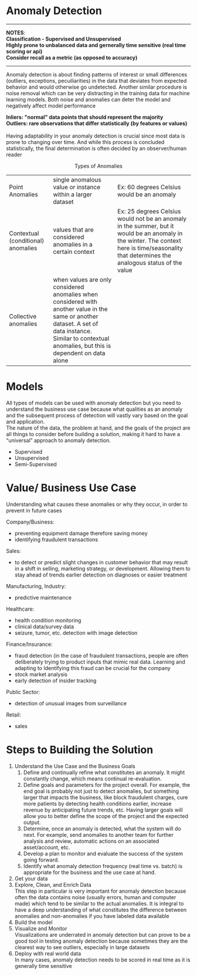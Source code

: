 # Anomaly Detection
-------------------------------------------------
__NOTES__: <br>
__Classification - Supervised and Unsupervised__ <br>
__Highly prone to unbalanced data and gernerally time sensitive (real time scoring or api)__ <br>
__Consider recall as a metric (as opposed to accuracy)__

------------------------------------------------- 

Anomaly detection is about finding patterns of interest or small differences (outliers, exceptions, pecuiliarities) in the data that deviates from expected behavior and would otherwise go undetected. Another similar procedure is noise removal which can be very distracting in the training data for machine learning models. Both noise and anomalies can deter the model and negatively affect model performance <br>

__Inliers: "normal" data points that should represent the majority__ <br>
__Outliers: rare observations that differ statistically (by features or values)__ <br>
<br>
Having adaptability in your anomaly detection is crucial since most data is prone to changing over time. And while this process is concluded statistically, the final determination is often decided by an observer/human reader

<p align=center>Types of Anomalies</p>

|    | |     |
| ---------------------------------- | ------- | ------- |
| Point Anomalies                    | single anomalous value or instance within a larger dataset | Ex: 60 degrees Celsius would be an anomaly |
| Contextual (conditional) anomalies | values that are considered anomalies in a certain context  | Ex: 25 degrees Celsius would not be an anomaly in the summer, but it would be an anomaly in the winter. The context here is time/seasonality that determines the analogous status of the value |
| Collective anomalies               | when values are only considered anomalies when considered with another value in the same or another dataset. A set of data instance. Similar to contextual anomalies, but this is dependent on data alone| |

# Models

All types of models can be used with anomaly detection but you need to understand the business use case because what qualities as an anomaly and the subsequent process of detection will vastly vary based on the goal and application. <br>
The nature of the data, the problem at hand, and the goals of the project are all things to consider before building a solution, making it hard to have a “universal” approach to anomaly detection. 

* Supervised
* Unsupervised
* Semi-Supervised

# Value/ Business Use Case
Understanding what causes these anomalies or why they occur, in order to prevent in future cases <br>

Company/Business:
-	preventing equipment damage therefore saving money
-	identifying fraudulent transactions
  
Sales: 
-	to detect or predict slight changes in customer behavior that may result in a shift in selling, marketing strategy, or development. Allowing them to stay ahead of trends
earlier detection on diagnoses or easier treatment

Manufacturing, Industry: 
-	predictive maintenance
  
Healthcare:
-	health condition monitoring
-	clinical data/survey data
-	seizure, tumor, etc. detection with image detection

Finance/Insurance:
-	fraud detection (in the case of fraudulent transactions, people are often deliberately trying to product inputs that mimic real data. Learning and adapting to Identifying this fraud can be crucial for the company
-	stock market analysis
-	early detection of insider tracking

Public Sector: 
-	detection of unusual images from surveillance
  
Retail:
- sales


# Steps to Building the Solution
1.	Understand the Use Case and the Business Goals
    1. Define and continually refine what constitutes an anomaly. It might constantly change, which means continual re-evaluation.
    2. Define goals and parameters for the project overall. For example, the end goal is probably not just to detect anomalies, but something larger that impacts the business, like block fraudulent charges, cure more patients by detecting health conditions earlier, increase revenue by anticipating future trends, etc. Having larger goals will allow you to better define the scope of the project and the expected output.
    3. Determine, once an anomaly is detected, what the system will do next. For example, send anomalies to another team for further analysis and review, automatic actions on an associated asset/account, etc.
    4. Develop a plan to monitor and evaluate the success of the system going forward.
    5. Identify what anomaly detection frequency (real time vs. batch) is appropriate for the business and the use case at hand.
2.	Get your data
3.	Explore, Clean, and Enrich Data
<br>This step in particular is very important for anomaly detection because often the data contains noise (usually errors, human and computer made) which tend to be similar to the actual anomalies. It is integral to have a deep understanding of what constitutes the difference between anomalies and non-anomalies if you have labeled data available
4.	Build the model
5.	Visualize and Monitor
<br>Visualizations are underrated in anomaly detection but can prove to be a good tool in testing anomaly detection because sometimes they are the clearest way to see outliers, especially in large datasets
6.	Deploy with real world data
<br>In many cases, anomaly detection needs to be scored in real time as it is generally time sensitive

